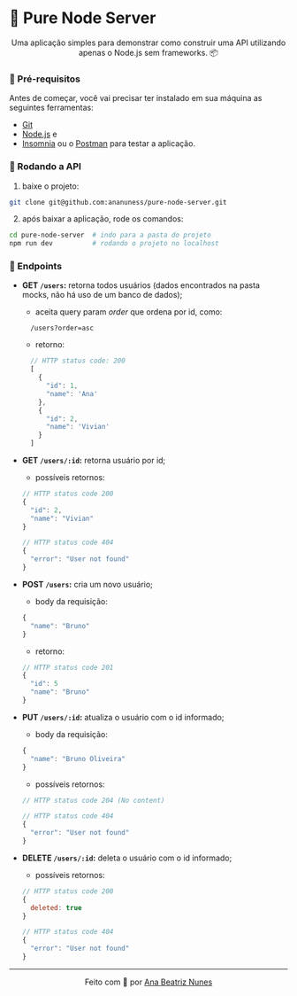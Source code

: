 # 🌱 Pure Node Server

<p align="center">
  Uma aplicação simples para demonstrar como construir uma API 
  utilizando apenas o Node.js sem frameworks. 📦
</p>

### 📝 Pré-requisitos 

Antes de começar, você vai precisar ter instalado em sua máquina as 
seguintes ferramentas: 

- [Git](https://git-scm.com)
- [Node.js](https://nodejs.org/en/) e
- [Insomnia](https://insomnia.rest/download) ou o 
[Postman](https://www.postman.com/downloads/) para testar a aplicação.

### 🎲 Rodando a API

1. baixe o projeto:

```bash
git clone git@github.com:ananuness/pure-node-server.git
```

2. após baixar a aplicação, rode os comandos:

```bash
cd pure-node-server  # indo para a pasta do projeto
npm run dev          # rodando o projeto no localhost 
```

### 🔗 Endpoints

- **GET `/users`:** retorna todos usuários (dados encontrados na pasta mocks, 
não há uso de um banco de dados);
  - aceita query param *order* que ordena por id, como:

  ```
    /users?order=asc
  ```

  - retorno:
  ```js
    // HTTP status code: 200
    [
      {
        "id": 1,
        "name": 'Ana'
      },
      {
        "id": 2,
        "name": 'Vivian'
      }
    ]
  ```

- **GET `/users/:id`:** retorna usuário por id;
  - possíveis retornos:

  ```js
  // HTTP status code 200
  {
    "id": 2,
    "name": "Vivian"
  }
  
  // HTTP status code 404
  {
    "error": "User not found"
  }
  ```

- **POST `/users`:** cria um novo usuário;
  - body da requisição:

  ```js
  {
    "name": "Bruno"
  }
  ```
  - retorno:
  ```js
  // HTTP status code 201
  {
    "id": 5
    "name": "Bruno"
  }
  ```

- **PUT `/users/:id`:** atualiza o usuário com o id informado;
  - body da requisição:

  ```js
  {
    "name": "Bruno Oliveira"
  }
  ```
  - possíveis retornos:
  ```js
  // HTTP status code 204 (No content)
  
  // HTTP status code 404
  {
    "error": "User not found"
  }
  ```

- **DELETE `/users/:id`:** deleta o usuário com o id informado;
  - possíveis retornos:
  ```js
  // HTTP status code 200
  { 
    deleted: true 
  }
  
  // HTTP status code 404
  {
    "error": "User not found"
  }
  ```

<hr>

<p align="center">
  Feito com 💚 por
  <a align="center" href="https://www.linkedin.com/in/ana-beatriz-nunes/">
    Ana Beatriz Nunes
  </a>
</p>